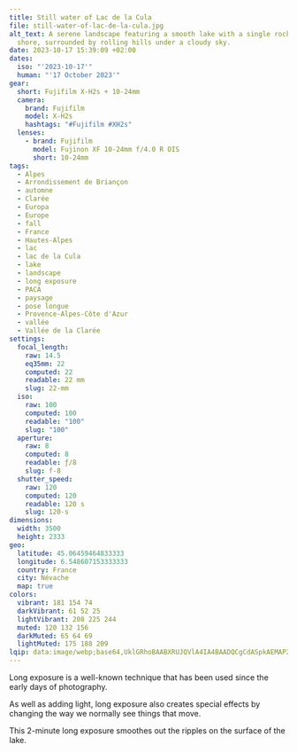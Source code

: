 ```yaml
---
title: Still water of Lac de la Cula
file: still-water-of-lac-de-la-cula.jpg
alt_text: A serene landscape featuring a smooth lake with a single rock near the
  shore, surrounded by rolling hills under a cloudy sky.
date: 2023-10-17 15:39:09 +02:00
dates:
  iso: "'2023-10-17'"
  human: "'17 October 2023'"
gear:
  short: Fujifilm X-H2s + 10-24mm
  camera:
    brand: Fujifilm
    model: X-H2s
    hashtags: "#Fujifilm #XH2s"
  lenses:
    - brand: Fujifilm
      model: Fujinon XF 10-24mm f/4.0 R OIS
      short: 10-24mm
tags:
  - Alpes
  - Arrondissement de Briançon
  - automne
  - Clarée
  - Europa
  - Europe
  - fall
  - France
  - Hautes-Alpes
  - lac
  - lac de la Cula
  - lake
  - landscape
  - long exposure
  - PACA
  - paysage
  - pose longue
  - Provence-Alpes-Côte d'Azur
  - vallée
  - Vallée de la Clarée
settings:
  focal_length:
    raw: 14.5
    eq35mm: 22
    computed: 22
    readable: 22 mm
    slug: 22-mm
  iso:
    raw: 100
    computed: 100
    readable: "100"
    slug: "100"
  aperture:
    raw: 8
    computed: 8
    readable: ƒ/8
    slug: f-8
  shutter_speed:
    raw: 120
    computed: 120
    readable: 120 s
    slug: 120-s
dimensions:
  width: 3500
  height: 2333
geo:
  latitude: 45.06459464833333
  longitude: 6.548607153333333
  country: France
  city: Névache
  map: true
colors:
  vibrant: 181 154 74
  darkVibrant: 61 52 25
  lightVibrant: 208 225 244
  muted: 120 132 156
  darkMuted: 65 64 69
  lightMuted: 175 188 209
lqip: data:image/webp;base64,UklGRhoBAABXRUJQVlA4IA4BAADQCgCdASpkAEMAP2WkxFizP7CjtBgKc/AsiWcA0Q3iwQBjphGY4xX7fC/rKjPLfR9GnjBm3XgwlzAFmZtKcIxXLF0sYvEvbP3wxgIhc1ZNT3qKl+sBgO2jMwpHASnKAAD+zLRx9cOyEmpYtaxpoIbvAmD28aRaghNkGOpjZ2//2pz6WcrDTq99qAkPDsW5qd/NGYoRj5S+XGCupdr1PFmRwzJLu2FxSxI8MvRdWdptOYF7S/csDdYA3mXb8QvSo0DynVuRHljFu8Exbba8E8U9o1e2C7FRFDZrM5oixYHy9IXTy1TjrcNPYnTdkUvoWiiei+UZHn5mRyiLsOEv3BNKDY9CppsSrUGIWsyr4AA=
---
```


Long exposure is a well-known technique that has been used since the early days of photography.

As well as adding light, long exposure also creates special effects by changing the way we normally see things that move.

This 2-minute long exposure smoothes out the ripples on the surface of the lake.
